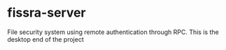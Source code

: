 # fissra-server
File security system using remote authentication through RPC.
This is the desktop end of the project
